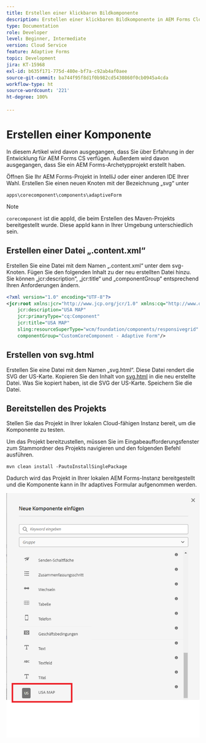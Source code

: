 ```yaml
---
title: Erstellen einer klickbaren Bildkomponente
description: Erstellen einer klickbaren Bildkomponente in AEM Forms Cloud Service
type: Documentation
role: Developer
level: Beginner, Intermediate
version: Cloud Service
feature: Adaptive Forms
topic: Development
jira: KT-15968
exl-id: b635f171-775d-480e-bf7a-c92ab4af0aee
source-git-commit: ba744f95f8d1f0b982cd5430860f0cb0945a4cda
workflow-type: ht
source-wordcount: '221'
ht-degree: 100%

---
```


# Erstellen einer Komponente

In diesem Artikel wird davon ausgegangen, dass Sie über Erfahrung in der Entwicklung für AEM Forms CS verfügen. Außerdem wird davon ausgegangen, dass Sie ein AEM Forms-Archetypprojekt erstellt haben.

Öffnen Sie Ihr AEM Forms-Projekt in IntelliJ oder einer anderen IDE Ihrer Wahl. Erstellen Sie einen neuen Knoten mit der Bezeichnung „svg“ unter

```
apps\corecomponent\components\adaptiveForm
```

>[!NOTE]
>
> ``corecomponent`` ist die appId, die beim Erstellen des Maven-Projekts bereitgestellt wurde. Diese appId kann in Ihrer Umgebung unterschiedlich sein.


## Erstellen einer Datei „.content.xml“

Erstellen Sie eine Datei mit dem Namen „.content.xml“ unter dem svg-Knoten. Fügen Sie den folgenden Inhalt zu der neu erstellten Datei hinzu. Sie können „jcr:description“, „jcr:title“ und „componentGroup“ entsprechend Ihren Anforderungen ändern.

```xml
<?xml version="1.0" encoding="UTF-8"?>
<jcr:root xmlns:jcr="http://www.jcp.org/jcr/1.0" xmlns:cq="http://www.day.com/jcr/cq/1.0" xmlns:sling="http://sling.apache.org/jcr/sling/1.0"
    jcr:description="USA MAP"
    jcr:primaryType="cq:Component"
    jcr:title="USA MAP"
    sling:resourceSuperType="wcm/foundation/components/responsivegrid"
    componentGroup="CustomCoreComponent - Adaptive Form"/>
```

## Erstellen von svg.html

Erstellen Sie eine Datei mit dem Namen „svg.html“. Diese Datei rendert die SVG der US-Karte. Kopieren Sie den Inhalt von [svg.html](assets/svg.html) in die neu erstellte Datei. Was Sie kopiert haben, ist die SVG der US-Karte. Speichern Sie die Datei.

## Bereitstellen des Projekts

Stellen Sie das Projekt in Ihrer lokalen Cloud-fähigen Instanz bereit, um die Komponente zu testen.

Um das Projekt bereitzustellen, müssen Sie im Eingabeaufforderungsfenster zum Stammordner des Projekts navigieren und den folgenden Befehl ausführen.

```
mvn clean install -PautoInstallSinglePackage
```

Dadurch wird das Projekt in Ihrer lokalen AEM Forms-Instanz bereitgestellt und die Komponente kann in Ihr adaptives Formular aufgenommen werden.

![usa-karte](./assets/usa-map.png)
